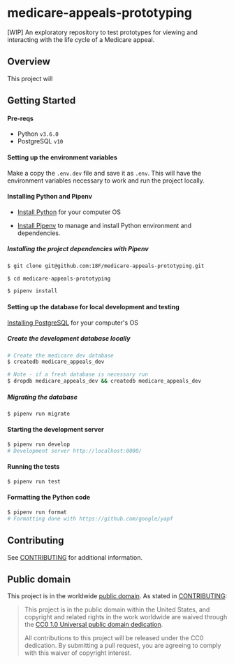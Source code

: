 # medicare-appeals-prototyping

[WIP] An exploratory repository to test prototypes for viewing and interacting with the life cycle of a Medicare appeal.

## Overview

This project will

## Getting Started

#### Pre-reqs

- Python `v3.6.0`
- PostgreSQL `v10`

#### Setting up the environment variables

Make a copy the `.env.dev` file and save it as `.env`. This will have the environment variables necessary to work and run the project locally.

#### Installing Python and Pipenv

- [Install Python](https://www.python.org/downloads/) for your computer OS

- [Install Pipenv](https://pipenv.readthedocs.io/en/latest/install/#installing-pipenv) to manage and install Python environment and dependencies.

##### Installing the project dependencies with Pipenv

```bash
$ git clone git@github.com:18F/medicare-appeals-prototyping.git

$ cd medicare-appeals-prototyping

$ pipenv install
```

#### Setting up the database for local development and testing

[Installing PostgreSQL](https://www.postgresql.org/download/) for your computer's OS

##### Create the development database locally

```bash
# Create the medicare dev database
$ createdb medicare_appeals_dev

# Note - if a fresh database is necessary run
$ dropdb medicare_appeals_dev && createdb medicare_appeals_dev
```

##### Migrating the database

```bash
$ pipenv run migrate
```

#### Starting the development server

```bash
$ pipenv run develop
# Development server http://localhost:8000/
```

#### Running the tests

```bash
$ pipenv run test
```

#### Formatting the Python code

```bash
$ pipenv run format
# Formatting done with https://github.com/google/yapf
```

## Contributing

See [CONTRIBUTING](CONTRIBUTING.md) for additional information.

## Public domain

This project is in the worldwide [public domain](LICENSE.md). As stated in [CONTRIBUTING](CONTRIBUTING.md):

> This project is in the public domain within the United States, and copyright and related rights in the work worldwide are waived through the [CC0 1.0 Universal public domain dedication](https://creativecommons.org/publicdomain/zero/1.0/).
>
> All contributions to this project will be released under the CC0 dedication. By submitting a pull request, you are agreeing to comply with this waiver of copyright interest.
